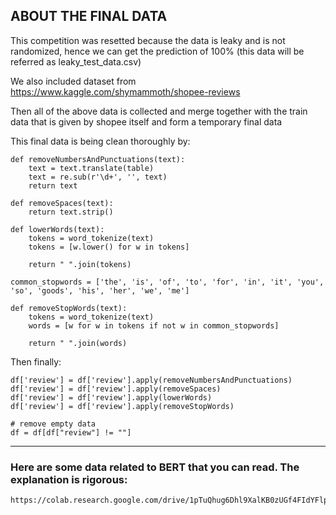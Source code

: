 ## ABOUT THE FINAL DATA

This competition was resetted because the data is leaky and is not randomized, hence we can get the prediction of 100% (this data will be referred as leaky_test_data.csv)

We also included dataset from https://www.kaggle.com/shymammoth/shopee-reviews

Then all of the above data is collected and merge together with the train data that is given by shopee itself and form a temporary final data

This final data is being clean thoroughly by:
```
def removeNumbersAndPunctuations(text):
    text = text.translate(table)
    text = re.sub(r'\d+', '', text)
    return text
```
```
def removeSpaces(text):
    return text.strip()
```

```
def lowerWords(text):
    tokens = word_tokenize(text)
    tokens = [w.lower() for w in tokens]
    
    return " ".join(tokens)
```

```
common_stopwords = ['the', 'is', 'of', 'to', 'for', 'in', 'it', 'you', 'so', 'goods', 'his', 'her', 'we', 'me']

def removeStopWords(text):
    tokens = word_tokenize(text)
    words = [w for w in tokens if not w in common_stopwords]
    
    return " ".join(words)
```

Then finally:
```
df['review'] = df['review'].apply(removeNumbersAndPunctuations)
df['review'] = df['review'].apply(removeSpaces)
df['review'] = df['review'].apply(lowerWords)
df['review'] = df['review'].apply(removeStopWords)

# remove empty data
df = df[df["review"] != ""]

```

<hr>

### Here are some data related to BERT that you can read. The explanation is rigorous:
```
https://colab.research.google.com/drive/1pTuQhug6Dhl9XalKB0zUGf4FIdYFlpcX#scrollTo=blqIvQaQncdJ
```